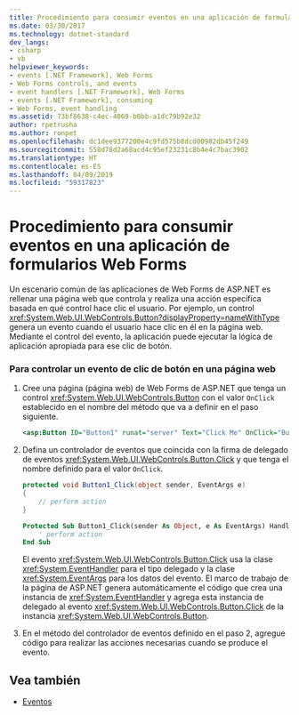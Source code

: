 ```yaml
---
title: Procedimiento para consumir eventos en una aplicación de formularios Web Forms
ms.date: 03/30/2017
ms.technology: dotnet-standard
dev_langs:
- csharp
- vb
helpviewer_keywords:
- events [.NET Framework], Web Forms
- Web Forms controls, and events
- event handlers [.NET Framework], Web Forms
- events [.NET Framework], consuming
- Web Forms, event handling
ms.assetid: 73bf8638-c4ec-4069-b0bb-a1dc79b92e32
author: rpetrusha
ms.author: ronpet
ms.openlocfilehash: dc1dee9377200e4c9fd575b8dcd00982db45f249
ms.sourcegitcommit: 558d78d2a68acd4c95ef23231c8b4e4c7bac3902
ms.translationtype: HT
ms.contentlocale: es-ES
ms.lasthandoff: 04/09/2019
ms.locfileid: "59317823"
---
```

# <a name="how-to-consume-events-in-a-web-forms-application"></a>Procedimiento para consumir eventos en una aplicación de formularios Web Forms
Un escenario común de las aplicaciones de Web Forms de ASP.NET es rellenar una página web que controla y realiza una acción específica basada en qué control hace clic el usuario. Por ejemplo, un control <xref:System.Web.UI.WebControls.Button?displayProperty=nameWithType> genera un evento cuando el usuario hace clic en él en la página web. Mediante el control del evento, la aplicación puede ejecutar la lógica de aplicación apropiada para ese clic de botón.  
  
### <a name="to-handle-a-button-click-event-on-a-webpage"></a>Para controlar un evento de clic de botón en una página web  
  
1. Cree una página (página web) de Web Forms de ASP.NET que tenga un control <xref:System.Web.UI.WebControls.Button> con el valor `OnClick` establecido en el nombre del método que va a definir en el paso siguiente.  
  
    ```xml  
    <asp:Button ID="Button1" runat="server" Text="Click Me" OnClick="Button1_Click" />  
    ```  
  
2. Defina un controlador de eventos que coincida con la firma de delegado de eventos <xref:System.Web.UI.WebControls.Button.Click> y que tenga el nombre definido para el valor `OnClick`.  
  
    ```csharp  
    protected void Button1_Click(object sender, EventArgs e)  
    {  
        // perform action  
    }  
    ```  
  
    ```vb  
    Protected Sub Button1_Click(sender As Object, e As EventArgs) Handles Button1.Click  
        ' perform action  
    End Sub  
    ```  
  
     El evento <xref:System.Web.UI.WebControls.Button.Click> usa la clase <xref:System.EventHandler> para el tipo delegado y la clase <xref:System.EventArgs> para los datos del evento. El marco de trabajo de la página de ASP.NET genera automáticamente el código que crea una instancia de <xref:System.EventHandler> y agrega esta instancia de delegado al evento <xref:System.Web.UI.WebControls.Button.Click> de la instancia <xref:System.Web.UI.WebControls.Button>.  
  
3. En el método del controlador de eventos definido en el paso 2, agregue código para realizar las acciones necesarias cuando se produce el evento.  
  
## <a name="see-also"></a>Vea también

- [Eventos](../../../docs/standard/events/index.md)
